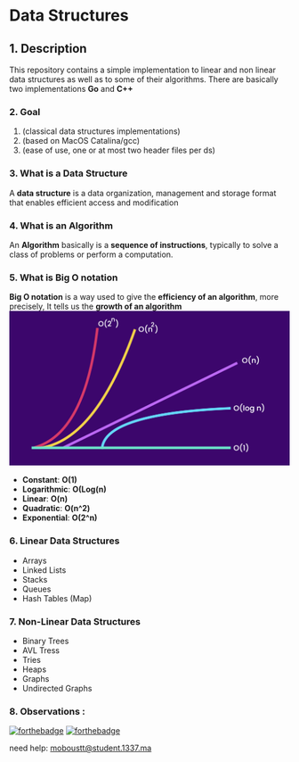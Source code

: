 # Data Structures

## 1. Description

This repository contains a simple implementation to linear and non linear data structures as well as to some of their algorithms.
There are basically two implementations **Go** and **C++**

### 2. Goal

1. (classical data structures implementations)
2. (based on MacOS Catalina/gcc)
3. (ease of use, one or at most two header files per ds)

### 3. What is a Data Structure

A **data structure** is a data organization, management and storage format that enables efficient access and modification   

### 4. What is an Algorithm

An **Algorithm** basically is a **sequence of instructions**, typically to solve a class of problems or perform a computation.    

### 5. What is Big O notation
 **Big O notation** is a way used to give the **efficiency of an algorithm**, more precisely, It tells us the **growth of an algorithm**
![alt text](https://github.com/M0-san/Data__Structures/blob/master/img/Big-O-Notation-Cheat-Sheet.png)

- **Constant**:       **O(1)**
- **Logarithmic**:    **O(Log(n)**
- **Linear**:         **O(n)**      
- **Quadratic**:      **O(n^2)** 
- **Exponential**:    **O(2^n)**

### 6. Linear Data Structures

* Arrays
* Linked Lists
* Stacks
* Queues
* Hash Tables (Map)

### 7. Non-Linear Data Structures

* Binary Trees
* AVL Tress
* Tries
* Heaps
* Graphs
* Undirected Graphs



### 8. Observations : 

[![forthebadge](https://forthebadge.com/images/badges/made-with-c-plus-plus.svg)](https://forthebadge.com)
[![forthebadge](https://forthebadge.com/images/badges/built-with-love.svg)](https://forthebadge.com)

need help:
moboustt@student.1337.ma
